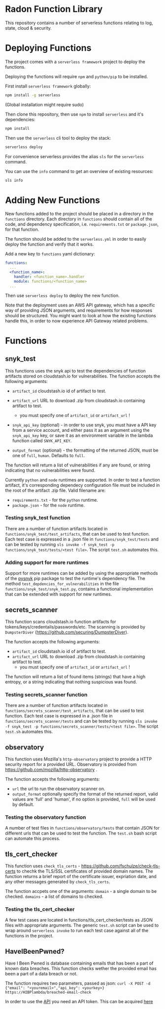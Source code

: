 # Radon Function Library

This repository contains a number of serverless functions relating to log, state, cloud & security.

# Deploying Functions

The project comes with a `serverless framework` project to deploy the functions.

Deploying the functions will require `npm` and `python/pip` to be installed.

First install `serverless framework` globally:
```sh
npm install -g serverless
```
(Global installation might require sudo)

Then clone this repository, then use `npm` to install `serverless` and it's dependencies:
```sh
npm install
```

Then use the `serverless` cli tool to deploy the stack:
```sh
serverless deploy
```

For convenience serverless provides the alias `sls` for the `serverless` command.

You can use the `info` command to get an overview of existing resources:
```sh
sls info
```

# Adding New Functions

New functions added to the project should be placed in a directory in the `functions` directory.
Each directory in `functions` should contain all of the code, and dependency specification, i.e. `requirements.txt` or `package.json`, for that function.

The function should be added to the `serverless.yml` in order to easily deploy the function and verify that it works.

Add a new key to `functions` yaml dictionary:
```yaml
functions:
  ...
  <function_name>:
    handler: <function_name>.handler
    module: functions/<function_name>
  ...
```

Then use `serverless deploy` to deploy the new function.

Note that the deployment uses an AWS API gateway, which has a specific way of providing JSON arguments, and requirements for how responses should be structured.
You might want to look at how the existing functions handle this, in order to now experience API Gateway related problems.

# Functions

## snyk_test

This functions uses the snyk api to test the dependencies of function artifacts stored on cloudstash.io for vulnerabilities.
The function accepts the following arguments:
- `artifact_id` cloudstash.io id of artifact to test.
- `artifact_url` URL to download .zip from cloudstash.io containing artifact to test.
    - you must specify one of `artifact_id` or `artifact_url` !

- `snyk_api_key` (optional) - in order to use snyk, you must have a API key from a service account, and either pass it as an argument using the `snyk_api_key` key, or save it as an environment variable in the lambda function called `SNYK_API_KEY`.
- `output_format` (optional) - the formatting of the returned JSON, must be one of `full`, `human`. Defaults to `full`.

The function will return a list of vulnerabilities if any are found, or string indicating that no vulnerabilities were found.

Currently `python` and `node` runtimes are supported. In order to test a function artifact, it's corresponding dependecy configuration file must be included in the root of the artifact .zip file.
Valid filename are:
- `requirements.txt` - for the `python` runtime.
- `package.json` - for the `node` runtime.

### Testing snyk_test function

There are a number of function artifacts located in `functions/snyk_test/test_artifacts`, that can be used to test function.
Each test case is expressed in a .json file in `functions/snyk_test/tests` and can be tested by running `sls invoke -f snyk_test -p functions/snyk_test/tests/<test file>`.
The script `test.sh` automates this.

### Adding support for more runtimes

Support for more runtimes can be added by using the appropriate methods of the [pysnyk](https://github.com/snyk-labs/pysnyk#testing-for-vulnerabilities) pip package to test the runtime's dependency file.
The method `test_depdencies_for_vulnerabilities` in the file `functions/snyk_test/snyk_test.py`, contains a functional implementation that can be extended with support for new runtimes.

## secrets_scanner

This function scans cloudstash.io function artifacts for tokens/keys/credentails/passwords/etc.
The scanning is provided by `DumpsterDiver` (https://github.com/securing/DumpsterDiver).

The function accepts the following arguments:
- `artifact_id` cloudstash.io id of artifact to test.
- `artifact_url` URL to download .zip from cloudstash.io containing artifact to test.
    - you must specify one of `artifact_id` or `artifact_url` !

The function will return a list of found items (strings) that have a high entropy, or a string indicating that nothing suspicious was found.

### Testing secrets_scanner function

There are a number of function artifacts located in `functions/secrets_scanner/test_artifacts`, that can be used to test function.
Each test case is expressed in a .json file in `functions/secrets_scanner/tests` and can be tested by running `sls invoke -f snyk_test -p functions/secrets_scanner/tests/<test file>`.
The script `test.sh` automates this.

## observatory

This function uses Mozilla's `http-observatory` project to provide a HTTP security report for a provided URL.
Observatory is provided from https://github.com/mozilla/http-observatory .

The function accepts the following arguments:
- `url` the url to run the observatory scanner on.
- `output_format` optionally specify the format of the returned report, valid values are 'full' and 'human', if no option is provided, `full` will be used by default.

### Testing the observatory function

A number of test files in `functions/observatory/tests` that contain JSON for different urls that can be used to test the function.
The `test.sh` bash script can automate this process.

## tls_cert_checker

This function uses `check_tls_certs` - https://github.com/fschulze/check-tls-certs to chechk the TLS/SSL certificates of provided domain names.
The function returns a brief report of the certificate issuer, expriation date, and any other messages generated by `check_tls_certs`.

The function accpets one of the arguments:
`domain` - a single domain to be checked.
`domains` - a list of domains to checked.

### Testing the tls_cert_checker
A few test cases are located in functions/tls_cert_checker/tests as JSON files with appropriate arguments.
The generic `test.sh` script can be used to wrap around `serverless invoke` to run each test case against all of the functions in the project.

## HaveIBeenPwned?

Have I Been Pwned is database containing emails that has been a part of known data breaches. This function checks wether the provided email has been a part of a data breach or not.  

The function requires two parameters, passed as json:
  `curl -X POST -d {"email": "<youremail>","api_key": <yourkey>} https://HIBPlambda/breached-email-check`

In order to use the [API](https://haveibeenpwned.com/API/v3) you need an API token. This can be acquired [here](https://haveibeenpwned.com/API/Key)


